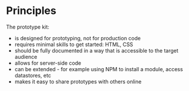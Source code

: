# Principles

The prototype kit:

- is designed for prototyping, not for production code
- requires minimal skills to get started: HTML, CSS
- should be fully documented in a way that is accessible to the target audience
- allows for server-side code
- can be extended - for example using NPM to install a module, access datastores, etc
- makes it easy to share prototypes with others online
